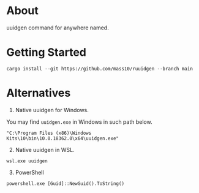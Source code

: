 # About

uuidgen command for anywhere named.

# Getting Started

```COMMAND
cargo install --git https://github.com/mass10/ruuidgen --branch main
```

# Alternatives

1. Native uuidgen for Windows.

You may find `uuidgen.exe` in Windows in such path below.

```CMD
"C:\Program Files (x86)\Windows Kits\10\bin\10.0.18362.0\x64\uuidgen.exe"
```

2. Native uuidgen in WSL.

```CMD
wsl.exe uuidgen
```

3. PowerShell

```CMD
powershell.exe [Guid]::NewGuid().ToString()
```
